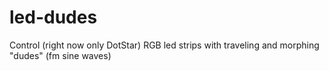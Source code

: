 # led-dudes
Control (right now only DotStar) RGB led strips with traveling and morphing "dudes" (fm sine waves)
